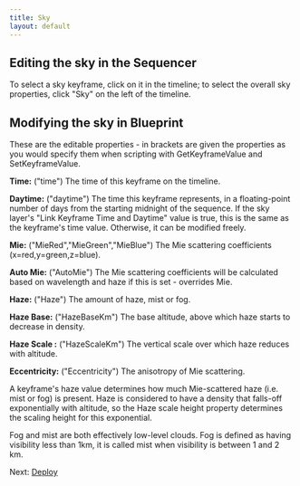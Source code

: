 ```yaml
---
title: Sky
layout: default
---
```


Editing the sky in the Sequencer
-------------------------

To select a sky keyframe, click on it in the timeline; to select the overall sky properties, click "Sky" on the left of the timeline.

Modifying the sky in Blueprint
-------------------------
These are the editable properties - in brackets are given the properties as you would specify them when scripting with GetKeyframeValue and SetKeyframeValue.

**Time:** ("time") The time of this keyframe on the timeline.

**Daytime:** ("daytime") The time this keyframe represents, in a floating-point number of days from the starting midnight of the sequence. If the sky layer's "Link Keyframe Time and Daytime" value is true, this is the same as the keyframe's time value. Otherwise, it can be modified freely.

**Mie:** ("MieRed","MieGreen","MieBlue") The Mie scattering coefficients (x=red,y=green,z=blue).

**Auto Mie:** ("AutoMie") The Mie scattering coefficients will be calculated based on wavelength and haze if this is set - overrides Mie.

**Haze:** ("Haze") The amount of haze, mist or fog.

**Haze Base:** ("HazeBaseKm") The base altitude, above which haze starts to decrease in density.

**Haze Scale :** ("HazeScaleKm") The vertical scale over which haze reduces with altitude.

**Eccentricity:** ("Eccentricity") The anisotropy of Mie scattering.


A keyframe's haze value determines how much Mie-scattered haze (i.e. mist or fog) is present. Haze is considered to have a density that falls-off
 exponentially with altitude, so the Haze scale height property determines the scaling height for this exponential.

Fog and mist are both effectively low-level clouds. Fog is defined as having visibility less than 1km, it is called mist when visibility is between 1 and 2 km.

			
Next: <a href="/unrealengine/Deploy">Deploy</a>
